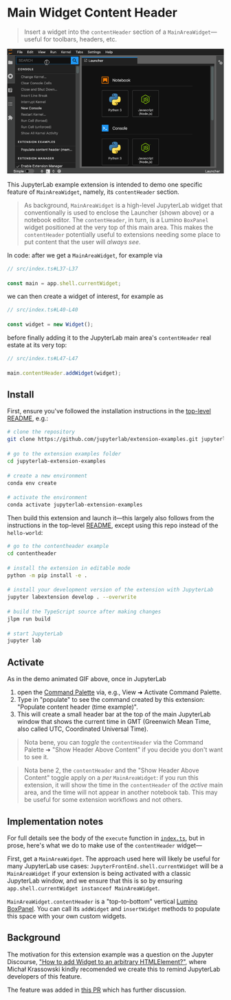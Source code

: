 # Main Widget Content Header

> Insert a widget into the `contentHeader` section of a `MainAreaWidget`—useful for toolbars, headers, etc.

![Demo: activate the extension using Command Palette to populate the time in GMT in the content header](./preview.gif)

This JupyterLab example extension is intended to demo one specific feature of `MainAreaWidget`, namely, its `contentHeader` section.

> As background, `MainAreaWidget` is a high-level JupyterLab widget that conventionally is used to enclose the Launcher (shown above) or a notebook editor. The `contentHeader`, in turn, is a Lumino `BoxPanel` widget positioned at the very top of this main area. This makes the `contentHeader` potentially useful to extensions needing some place to put content that the user will _always see_.

In code: after we get a `MainAreaWidget`, for example via
```ts
// src/index.ts#L37-L37

const main = app.shell.currentWidget;
```
we can then create a widget of interest, for example as
```ts
// src/index.ts#L40-L40

const widget = new Widget();
```
before finally adding it to the JupyterLab main area's `contentHeader` real estate at its very top:
```ts
// src/index.ts#L47-L47

main.contentHeader.addWidget(widget);
```

## Install

First, ensure you've followed the installation instructions in the [top-level README](../README.md), e.g.:

```bash
# clone the repository
git clone https://github.com/jupyterlab/extension-examples.git jupyterlab-extension-examples

# go to the extension examples folder
cd jupyterlab-extension-examples

# create a new environment
conda env create

# activate the environment
conda activate jupyterlab-extension-examples
```

Then build this extension and launch it—this largely also follows from the instructions in the top-level [README](../README.md), except using this repo instead of the `hello-world`:

```bash
# go to the contentheader example
cd contentheader

# install the extension in editable mode
python -m pip install -e .

# install your development version of the extension with JupyterLab
jupyter labextension develop . --overwrite

# build the TypeScript source after making changes
jlpm run build

# start JupyterLab
jupyter lab
```

## Activate

As in the demo animated GIF above, once in JupyterLab

1. open the [Command Palette](https://jupyterlab.readthedocs.io/en/stable/user/commands.html) via, e.g., View ➜ Activate Command Palette.
2. Type in "populate" to see the command created by this extension: "Populate content header (time example)".
3. This will create a small header bar at the top of the main JupyterLab window that shows the current time in GMT (Greenwich Mean Time, also called UTC, Coordinated Universal Time).

> Nota bene, you can _toggle_ the `contentHeader` via the Command Palette ➜ "Show Header Above Content" if you decide you don't want to see it.

> Nota bene 2, the `contentHeader` and the "Show Header Above Content" toggle apply on a _per_ `MainAreaWidget`: if you run this extension, it will show the time in the `contentHeader` of the _active_ main area, and the time will not appear in another notebook tab. This may be useful for some extension workflows and not others.

## Implementation notes

For full details see the body of the `execute` function in [`index.ts`](./src/index.ts), but in prose, here's what we do to make use of the `contentHeader` widget—

First, get a `MainAreaWidget`. The approach used here will likely be useful for many JupyterLab use cases: `JupyterFrontEnd.shell.currentWidget` will be a `MainAreaWidget` if your extension is being activated with a classic JupyterLab window, and we ensure that this is so by ensuring `app.shell.currentWidget instanceof MainAreaWidget`.

`MainAreaWidget.contentHeader` is a "top-to-bottom" vertical [Lumino BoxPanel](https://jupyterlab.github.io/lumino/widgets/classes/boxpanel.html). You can call its `addWidget` and `insertWidget` methods to populate this space with your own custom widgets.

## Background

The motivation for this extension example was a question on the Jupyter Discourse, ["How to add Widget to an arbitrary HTMLElement?"](https://discourse.jupyter.org/t/how-to-add-widget-to-an-arbitrary-htmlelement/11576), where Michał Krassowski kindly recomended we create this to remind JupyterLab developers of this feature.

The feature was added in [this PR](https://github.com/jupyterlab/jupyterlab/pull/9984) which has further discussion.
